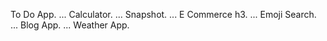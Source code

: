To Do App. ...
Calculator. ...
Snapshot. ...
E Commerce h3. ...
Emoji Search. ...
Blog App. ...
Weather App.
